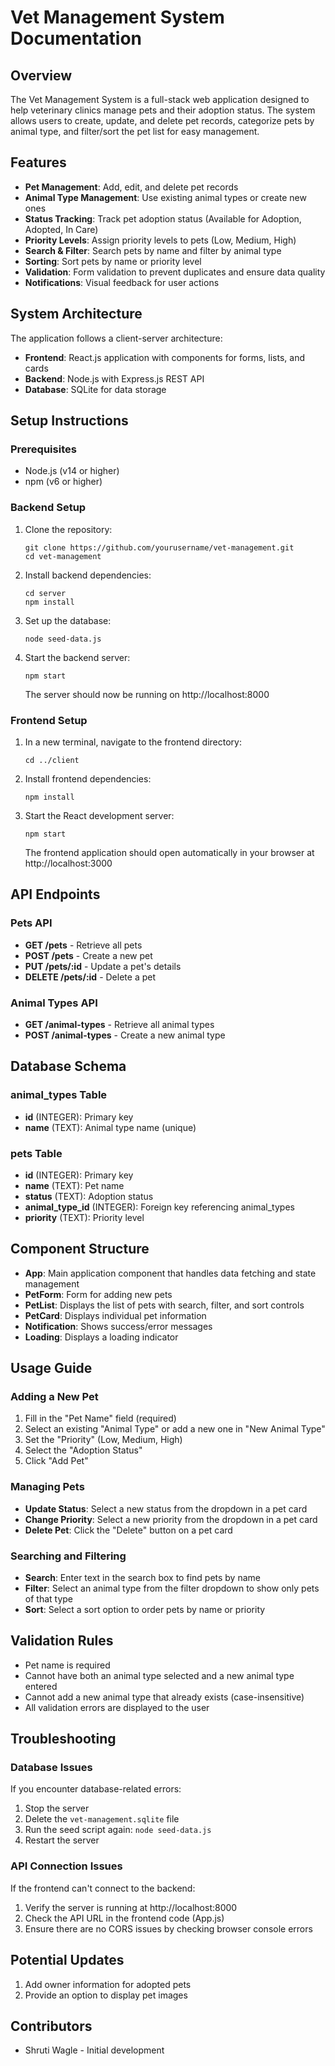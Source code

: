 # Vet Management System Documentation

## Overview

The Vet Management System is a full-stack web application designed to help veterinary clinics manage pets and their adoption status. The system allows users to create, update, and delete pet records, categorize pets by animal type, and filter/sort the pet list for easy management.

## Features

- **Pet Management**: Add, edit, and delete pet records
- **Animal Type Management**: Use existing animal types or create new ones
- **Status Tracking**: Track pet adoption status (Available for Adoption, Adopted, In Care)
- **Priority Levels**: Assign priority levels to pets (Low, Medium, High)
- **Search & Filter**: Search pets by name and filter by animal type
- **Sorting**: Sort pets by name or priority level
- **Validation**: Form validation to prevent duplicates and ensure data quality
- **Notifications**: Visual feedback for user actions

## System Architecture

The application follows a client-server architecture:

- **Frontend**: React.js application with components for forms, lists, and cards
- **Backend**: Node.js with Express.js REST API
- **Database**: SQLite for data storage

## Setup Instructions

### Prerequisites

- Node.js (v14 or higher)
- npm (v6 or higher)

### Backend Setup

1. Clone the repository:
   ```
   git clone https://github.com/yourusername/vet-management.git
   cd vet-management
   ```

2. Install backend dependencies:
   ```
   cd server
   npm install
   ```

3. Set up the database:
   ```
   node seed-data.js
   ```

4. Start the backend server:
   ```
   npm start
   ```
   The server should now be running on http://localhost:8000

### Frontend Setup

1. In a new terminal, navigate to the frontend directory:
   ```
   cd ../client
   ```

2. Install frontend dependencies:
   ```
   npm install
   ```

3. Start the React development server:
   ```
   npm start
   ```
   The frontend application should open automatically in your browser at http://localhost:3000

## API Endpoints

### Pets API

- **GET /pets** - Retrieve all pets
- **POST /pets** - Create a new pet
- **PUT /pets/:id** - Update a pet's details
- **DELETE /pets/:id** - Delete a pet

### Animal Types API

- **GET /animal-types** - Retrieve all animal types
- **POST /animal-types** - Create a new animal type

## Database Schema

### animal_types Table
- **id** (INTEGER): Primary key
- **name** (TEXT): Animal type name (unique)

### pets Table
- **id** (INTEGER): Primary key
- **name** (TEXT): Pet name
- **status** (TEXT): Adoption status
- **animal_type_id** (INTEGER): Foreign key referencing animal_types
- **priority** (TEXT): Priority level

## Component Structure

- **App**: Main application component that handles data fetching and state management
- **PetForm**: Form for adding new pets
- **PetList**: Displays the list of pets with search, filter, and sort controls
- **PetCard**: Displays individual pet information
- **Notification**: Shows success/error messages
- **Loading**: Displays a loading indicator

## Usage Guide

### Adding a New Pet

1. Fill in the "Pet Name" field (required)
2. Select an existing "Animal Type" or add a new one in "New Animal Type"
3. Set the "Priority" (Low, Medium, High)
4. Select the "Adoption Status"
5. Click "Add Pet"

### Managing Pets

- **Update Status**: Select a new status from the dropdown in a pet card
- **Change Priority**: Select a new priority from the dropdown in a pet card
- **Delete Pet**: Click the "Delete" button on a pet card

### Searching and Filtering

- **Search**: Enter text in the search box to find pets by name
- **Filter**: Select an animal type from the filter dropdown to show only pets of that type
- **Sort**: Select a sort option to order pets by name or priority

## Validation Rules

- Pet name is required
- Cannot have both an animal type selected and a new animal type entered
- Cannot add a new animal type that already exists (case-insensitive)
- All validation errors are displayed to the user

## Troubleshooting

### Database Issues

If you encounter database-related errors:

1. Stop the server
2. Delete the `vet-management.sqlite` file
3. Run the seed script again: `node seed-data.js`
4. Restart the server

### API Connection Issues

If the frontend can't connect to the backend:

1. Verify the server is running at http://localhost:8000
2. Check the API URL in the frontend code (App.js)
3. Ensure there are no CORS issues by checking browser console errors

## Potential Updates

1. Add owner information for adopted pets
2. Provide an option to display pet images

## Contributors

- Shruti Wagle - Initial development
